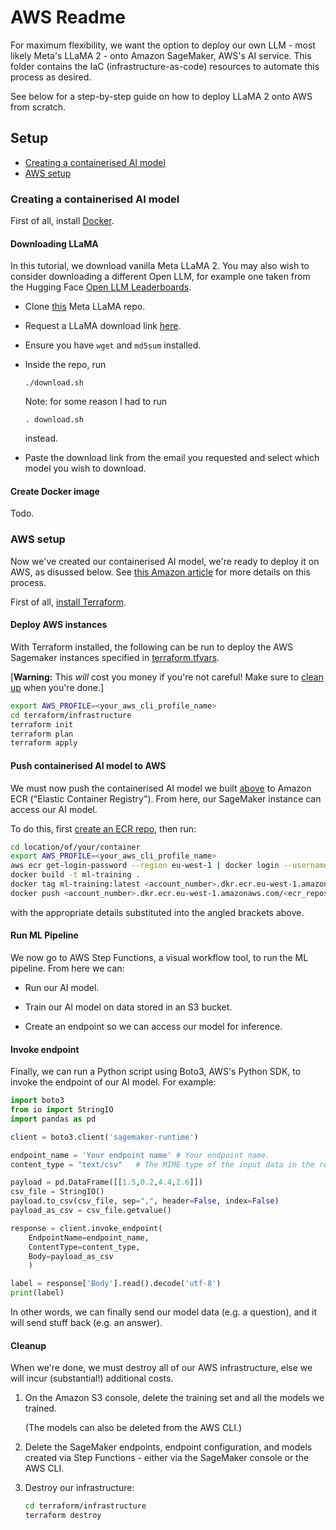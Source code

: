# AWS Readme

For maximum flexibility, we want the option to deploy our own LLM - most likely Meta's LLaMA 2 - onto Amazon SageMaker, AWS's AI service. This folder contains the IaC (infrastructure-as-code) resources to automate this process as desired.

See below for a step-by-step guide on how to deploy LLaMA 2 onto AWS from scratch.

## Setup

* [Creating a containerised AI model](#cleanup)
* [AWS setup](#aws-setup)

### Creating a containerised AI model

First of all, install [Docker](https://docs.docker.com/engine/install/).

#### Downloading LLaMA

In this tutorial, we download vanilla Meta LLaMA 2. You may also wish to consider downloading a different Open LLM, for example one taken from the Hugging Face [Open LLM Leaderboards](https://huggingface.co/spaces/HuggingFaceH4/open_llm_leaderboard).

* Clone [this](https://github.com/facebookresearch/llama) Meta LLaMA repo.
* Request a LLaMA download link [here](https://ai.meta.com/resources/models-and-libraries/llama-downloads/).
* Ensure you have `wget` and `md5sum` installed.
* Inside the repo, run
  ```
  ./download.sh
  ```
  Note: for some reason I had to run
  ```
  . download.sh
  ```
  instead.
  
* Paste the download link from the email you requested and select which model you wish to download.

#### Create Docker image

Todo.

### AWS setup

Now we've created our containerised AI model, we're ready to deploy it on AWS, as disussed below. See [this Amazon article](https://aws.amazon.com/blogs/machine-learning/deploy-and-manage-machine-learning-pipelines-with-terraform-using-amazon-sagemaker/) for more details on this process.

First of all, [install Terraform](https://developer.hashicorp.com/terraform/tutorials/aws-get-started/install-cli).

#### Deploy AWS instances

With Terraform installed, the following can be run to deploy the AWS Sagemaker instances specified in [terraform.tfvars](infrastructure/terraform.tfvars).

[**Warning:** This _will_ cost you money if you're not careful! Make sure to [clean up](#cleanup) when you're done.]

```bash
export AWS_PROFILE=<your_aws_cli_profile_name>
cd terraform/infrastructure
terraform init
terraform plan
terraform apply
```

#### Push containerised AI model to AWS

We must now push the containerised AI model we built [above](#creating-a-containerised-ai-model) to Amazon ECR ("Elastic Container Registry"). From here, our SageMaker instance can access our AI model.

To do this, first [create an ECR repo](https://docs.aws.amazon.com/AmazonECR/latest/userguide/repository-create.html), then run:

```bash
cd location/of/your/container
export AWS_PROFILE=<your_aws_cli_profile_name>
aws ecr get-login-password --region eu-west-1 | docker login --username AWS --password-stdin <account_number>.dkr.ecr.eu-west-1.amazonaws.com
docker build -t ml-training .
docker tag ml-training:latest <account_number>.dkr.ecr.eu-west-1.amazonaws.com/<ecr_repository_name>:latest
docker push <account_number>.dkr.ecr.eu-west-1.amazonaws.com/<ecr_repository_name>
```
with the appropriate details substituted into the angled brackets above.

#### Run ML Pipeline

We now go to AWS Step Functions, a visual workflow tool, to run the ML pipeline. From here we can:

* Run our AI model.

* Train our AI model on data stored in an S3 bucket.

* Create an endpoint so we can access our model for inference.

#### Invoke endpoint

Finally, we can run a Python script using Boto3, AWS's Python SDK, to invoke the endpoint of our AI model. For example:

```py
import boto3
from io import StringIO
import pandas as pd

client = boto3.client('sagemaker-runtime')

endpoint_name = 'Your endpoint name' # Your endpoint name.
content_type = "text/csv"   # The MIME type of the input data in the request body.

payload = pd.DataFrame([[1.5,0.2,4.4,2.6]])
csv_file = StringIO()
payload.to_csv(csv_file, sep=",", header=False, index=False)
payload_as_csv = csv_file.getvalue()

response = client.invoke_endpoint(
    EndpointName=endpoint_name, 
    ContentType=content_type,
    Body=payload_as_csv
    )

label = response['Body'].read().decode('utf-8')
print(label)
```

In other words, we can finally send our model data (e.g. a question), and it will send stuff back (e.g. an answer).

#### Cleanup

When we're done, we must destroy all of our AWS infrastructure, else we will incur (substantial!) additional costs.

1. On the Amazon S3 console, delete the training set and all the models we trained.

    (The models can also be deleted from the AWS CLI.)

2. Delete the SageMaker endpoints, endpoint configuration, and models created via Step Functions - either via the SageMaker console or the AWS CLI.

3. Destroy our infrastructure:
    ```bash
    cd terraform/infrastructure
    terraform destroy
    ```
